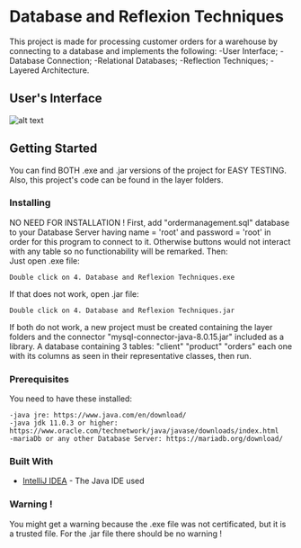 # Database and Reflexion Techniques
This project is made for processing customer orders for a warehouse by connecting to a database and implements the following: -User Interface; -Database Connection; -Relational Databases; -Reflection Techniques; -Layered Architecture.

## User's Interface
![alt text](https://github.com/DanutGavrus/Java-Applications/blob/master/0.%20User%20Interfaces/4.%20Database%20and%20Reflexion%20Techniques.png)

## Getting Started
You can find BOTH .exe and .jar versions of the project for EASY TESTING. Also, this project's code can be found in the layer folders.

### Installing
NO NEED FOR INSTALLATION ! First, add "ordermanagement.sql" database to your Database Server having name = 'root' and password = 'root' in order for this program to connect to it. Otherwise buttons would not interact with any table so no functionability will be remarked. Then:<br/>
Just open .exe file:
```
Double click on 4. Database and Reflexion Techniques.exe
```
If that does not work, open .jar file:
```
Double click on 4. Database and Reflexion Techniques.jar
```
If both do not work, a new project must be created containing the layer folders and the connector "mysql-connector-java-8.0.15.jar" included as a library. A database containing 3 tables: "client" "product" "orders" each one with its columns as seen in their representative classes, then run.<br/>

### Prerequisites
You need to have these installed:
```
-java jre: https://www.java.com/en/download/
-java jdk 11.0.3 or higher: https://www.oracle.com/technetwork/java/javase/downloads/index.html
-mariaDb or any other Database Server: https://mariadb.org/download/
```

### Built With
* [IntelliJ IDEA](https://www.jetbrains.com/idea/) - The Java IDE used

### Warning !
You might get a warning because the .exe file was not certificated, but it is a trusted file. For the .jar file there should be no warning !